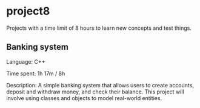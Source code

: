 # project8
Projects with a time limit of 8 hours to learn new concepts and test things.

## Banking system

Language: C++

Time spent: 1h 17m / 8h

Description: A simple banking system that allows users to create accounts, deposit and withdraw money, and check their balance. This project will involve using classes and objects to model real-world entities.

